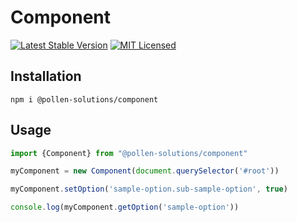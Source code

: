 # Component

[![Latest Stable Version](https://img.shields.io/npm/v/@pollen-solutions/component.svg?style=for-the-badge)](https://www.npmjs.com/package/@pollen-solutions/component)
[![MIT Licensed](https://img.shields.io/badge/license-MIT-green?style=for-the-badge)](LICENSE.md)

## Installation

```shell
npm i @pollen-solutions/component
```

## Usage 

```javascript
import {Component} from "@pollen-solutions/component"

myComponent = new Component(document.querySelector('#root'))

myComponent.setOption('sample-option.sub-sample-option', true)

console.log(myComponent.getOption('sample-option'))
```